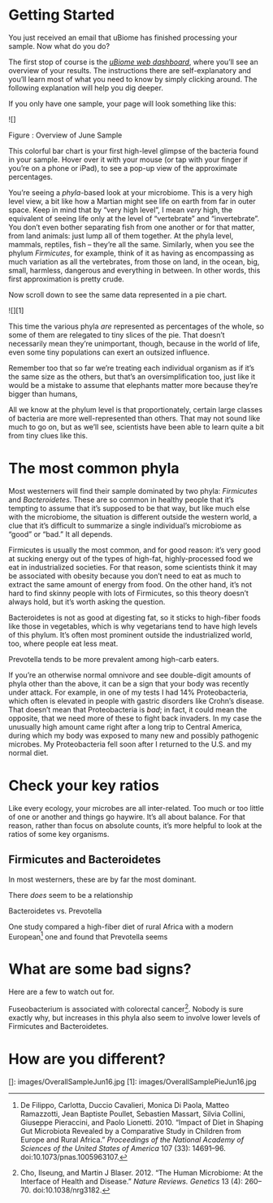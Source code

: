 Getting Started
===============

You just received an email that uBiome has finished processing your sample. Now what do you do?

The first stop of course is the [*uBiome web dashboard*], where you’ll see an overview of your results. The instructions there are self-explanatory and you’ll learn most of what you need to know by simply clicking around. The following explanation will help you dig deeper.

If you only have one sample, your page will look something like this:

![]

Figure : Overview of June Sample

This colorful bar chart is your first high-level glimpse of the bacteria found in your sample. Hover over it with your mouse (or tap with your finger if you’re on a phone or iPad), to see a pop-up view of the approximate percentages.

You’re seeing a *phyla*-based look at your microbiome. This is a very high level view, a bit like how a Martian might see life on earth from far in outer space. Keep in mind that by “very high level”, I mean *very* high, the equivalent of seeing life only at the level of “vertebrate” and “invertebrate”. You don’t even bother separating fish from one another or for that matter, from land animals: just lump all of them together. At the phyla level, mammals, reptiles, fish – they’re all the same. Similarly, when you see the phylum *Firmicutes*, for example, think of it as having as encompassing as much variation as all the vertebrates, from those on land, in the ocean, big, small, harmless, dangerous and everything in between. In other words, this first approximation is pretty crude.

Now scroll down to see the same data represented in a pie chart.

![][1]

This time the various phyla *are* represented as percentages of the whole, so some of them are relegated to tiny slices of the pie. That doesn’t necessarily mean they’re unimportant, though, because in the world of life, even some tiny populations can exert an outsized influence.

Remember too that so far we’re treating each individual organism as if it’s the same size as the others, but that’s an oversimplification too, just like it would be a mistake to assume that elephants matter more because they’re bigger than humans,

All we know at the phylum level is that proportionately, certain large classes of bacteria are more well-represented than others. That may not sound like much to go on, but as we’ll see, scientists have been able to learn quite a bit from tiny clues like this.

The most common phyla
=====================

Most westerners will find their sample dominated by two phyla: *Firmicutes* and *Bacteroidetes*. These are so common in healthy people that it’s tempting to assume that it’s supposed to be that way, but like much else with the microbiome, the situation is different outside the western world, a clue that it’s difficult to summarize a single individual’s microbiome as “good” or “bad.” It all depends.

Firmicutes is usually the most common, and for good reason: it’s very good at sucking energy out of the types of high-fat, highly-processed food we eat in industrialized societies. For that reason, some scientists think it may be associated with obesity because you don’t need to eat as much to extract the same amount of energy from food. On the other hand, it’s not hard to find skinny people with lots of Firmicutes, so this theory doesn’t always hold, but it’s worth asking the question.

Bacteroidetes is not as good at digesting fat, so it sticks to high-fiber foods like those in vegetables, which is why vegetarians tend to have high levels of this phylum. It’s often most prominent outside the industrialized world, too, where people eat less meat.

Prevotella tends to be more prevalent among high-carb eaters.

If you’re an otherwise normal omnivore and see double-digit amounts of phyla other than the above, it can be a sign that your body was recently under attack. For example, in one of my tests I had 14% Proteobacteria, which often is elevated in people with gastric disorders like Crohn’s disease. That doesn’t mean that Proteobacteria is *bad*; in fact, it could mean the opposite, that we need more of these to fight back invaders. In my case the unusually high amount came right after a long trip to Central America, during which my body was exposed to many new and possibly pathogenic microbes. My Proteobacteria fell soon after I returned to the U.S. and my normal diet.

Check your key ratios
=====================

Like every ecology, your microbes are all inter-related. Too much or too little of one or another and things go haywire. It’s all about balance. For that reason, rather than focus on absolute counts, it’s more helpful to look at the ratios of some key organisms.

Firmicutes and Bacteroidetes
----------------------------

In most westerners, these are by far the most dominant.

There *does* seem to be a relationship

Bacteroidetes vs. Prevotella

One study compared a high-fiber diet of rural Africa with a modern European[^1] one and found that Prevotella seems

What are some bad signs?
========================

Here are a few to watch out for.

Fuseobacterium is associated with colorectal cancer[^2]. Nobody is sure exactly why, but increases in this phyla also seem to involve lower levels of Firmicutes and Bacteroidetes.

How are you different?
======================

[^1]: De Filippo, Carlotta, Duccio Cavalieri, Monica Di Paola, Matteo Ramazzotti, Jean Baptiste Poullet, Sebastien Massart, Silvia Collini, Giuseppe Pieraccini, and Paolo Lionetti. 2010. “Impact of Diet in Shaping Gut Microbiota Revealed by a Comparative Study in Children from Europe and Rural Africa.” *Proceedings of the National Academy of Sciences of the United States of America* 107 (33): 14691–96. doi:10.1073/pnas.1005963107.

[^2]: Cho, Ilseung, and Martin J Blaser. 2012. “The Human Microbiome: At the Interface of Health and Disease.” *Nature Reviews. Genetics* 13 (4): 260–70. doi:10.1038/nrg3182.

  [*uBiome web dashboard*]: http://app.ubiome.com/
  []: images/OverallSampleJun16.jpg
  [1]: images/OverallSamplePieJun16.jpg

